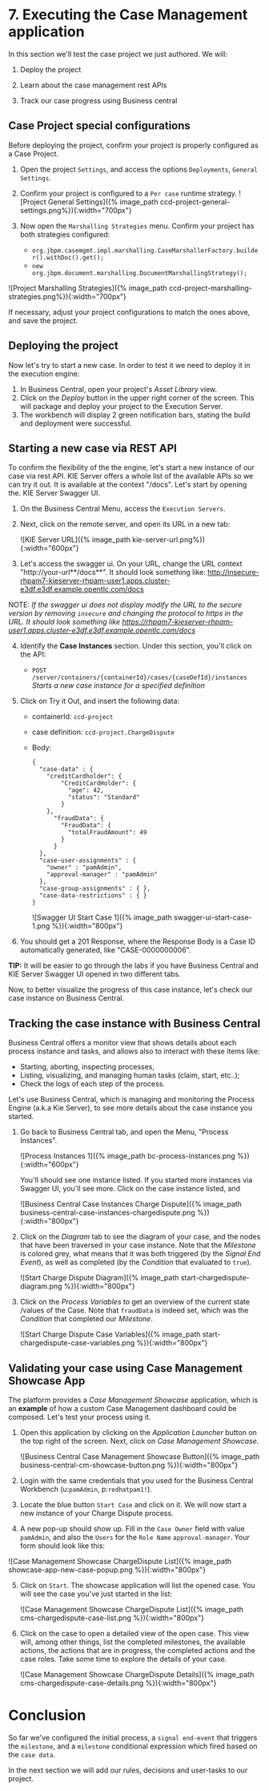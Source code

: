 # 7. Executing the Case Management application

In this section we'll test the case project we just authored. We will:

1. Deploy the project

2. Learn about the case management rest APIs

3. Track our case progress using Business central

## Case Project special configurations

Before deploying the project, confirm your project is properly configured as a Case Project.

1. Open the project `Settings`, and access the options `Deployments`, `General Settings`. 
2. Confirm your project is configured to a `Per case` runtime strategy.
  ![Project  General Settings]({% image_path ccd-project-general-settings.png%}){:width="700px"}

2. Now open the `Marshalling Strategies` menu. Confirm your project has both strategies configured: 

    * `org.jbpm.casemgmt.impl.marshalling.CaseMarshallerFactory.builder().withDoc().get();`
    * `new org.jbpm.document.marshalling.DocumentMarshallingStrategy();`

  ![Project Marshalling Strategies]({% image_path ccd-project-marshalling-strategies.png%}){:width="700px"}

If necessary, adjust your project configurations to match the ones above, and save the project.

## Deploying the project

Now let's try to start a new case. In order to test it we need to deploy it in the execution engine:

1. In Business Central, open your project's _Asset Library_ view.
2. Click on the _Deploy_ button in the upper right corner of the screen. This will package and deploy your project to the Execution Server.
3. The workbench will display 2 green notification bars, stating the build and deployment were successful.

## Starting a new case via REST API 

To confirm the flexibility of the the engine, let's start a new instance of our case via rest API. KIE Server offers a whole list of the available APIs so we can try it out. It is available at the context "/docs". Let's start by opening the. KIE Server Swagger UI.

1. On the Business Central Menu, access the `Execution Servers`. 

2. Next, click on the remote server, and open its URL in a new tab:

   ![KIE Server URL]({% image_path kie-server-url.png%}){:width="600px"}

3. Let's access the swagger ui. On your URL, change the URL context "http://your-url**/docs**". It should look something like: http://insecure-rhpam7-kieserver-rhpam-user1.apps.cluster-e3df.e3df.example.opentlc.com/docs
  
  NOTE: _If the swagger ui does not display modify the URL to the secure version by removing `insecure` and changing the protocol to https in the URL. It should 
  look something like https://rhpam7-kieserver-rhpam-user1.apps.cluster-e3df.e3df.example.opentlc.com/docs_


4. Identify the **Case Instances** section. Under this section, you'll click on the API: 
   * `POST /server/containers/{containerId}/cases/{caseDefId}/instances` *Starts a new case instance for a specified definition*

5. Click on Try it Out, and insert the following data:

   * containerId: `ccd-project`

   * case definition: `ccd-project.ChargeDispute` 

   * Body: 

     ````
     {
       "case-data" : {
         "creditCardholder": {
             "CreditCardHolder": {
               "age": 42,
               "status": "Standard"
             }
         }, 
           "fraudData": {
             "FraudData": {
               "totalFraudAmount": 49
             } 
           }
       },
       "case-user-assignments" : {
         "owner" : "pamAdmin",
         "approval-manager" : "pamAdmin"
       },
       "case-group-assignments" : { },
       "case-data-restrictions" : { }
     }
     ````

     ![Swagger UI Start Case 1]({% image_path swagger-ui-start-case-1.png %}){:width="800px"}

6. You should get a 201 Response, where the Response Body is a Case ID automatically generated, like "CASE-0000000006". 

**TIP:** It will be easier to go through the labs if you have Business Central and KIE Server Swagger UI opened in two different tabs.

Now, to better visualize the progress of this case instance, let's check our case instance on Business Central. 

## Tracking the case instance with Business Central

Business Central offers a monitor view that shows details about each process instance and tasks, and allows also to interact with these items like:

- Starting, aborting, inspecting processes,
- Listing, visualizing, and managing human tasks (claim, start, etc..);
- Check the logs of each step of the process.

Let's use Business Central, which is managing and monitoring the Process Engine (a.k.a Kie Server), to see more details about the case instance you started.

1. Go back to Business Central tab, and open the Menu, "Process Instances". 

   ![Process Instances 1]({% image_path bc-process-instances.png %}){:width="600px"}

    You'll should see one instance listed. If you started more instances via Swagger UI, you'll see more. Click on the case instance listed, and 

    ![Business Central Case Instances Charge Dispute]({% image_path business-central-case-instances-chargedispute.png %}){:width="800px"}

2. Click on the _Diagram_ tab to see the diagram of your case, and the nodes that have been traversed in your case instance. Note that the _Milestone_ is colored grey, what means that it was both triggered (by the _Signal End Event_), as well as completed (by the _Condition_ that evaluated to `true`).

    ![Start Charge Dispute Diagram]({% image_path start-chargedispute-diagram.png %}){:width="800px"}

10. Click on the _Process Variables_ to get an overview of the current state /values of the Case. Note that `fraudData` is indeed set, which was the _Condition_ that completed our _Milestone_.

    ![Start Charge Dispute Case Variables]({% image_path start-chargedispute-case-variables.png %}){:width="800px"}

## Validating your case using Case Management Showcase App

The platform provides a _Case Management Showcase_ application, which is an **example** of how a custom Case Management dashboard could be composed. Let's test your process using it.

1. Open this application by clicking on the _Application Launcher_ button on the top right of the screen. Next, click on _Case Management Showcase_.

    ![Business Central Case Management Showcase Button]({% image_path business-central-cm-showcase-button.png %}){:width="800px"}

2. Login with the same credentials that you used for the Business Central Workbench (u:`pamAdmin`, p:`redhatpam1!`).

3. Locate the blue button `Start Case` and click on it. We will now start a new instance of your Charge Dispute process.

4. A new pop-up should show up. Fill in the `Case Owner` field with value `pamAdmin`, and also the `Users` for the `Role Name` `approval-manager`. Your form should look like this:

  ![Case Management Showcase ChargeDispute List]({% image_path showcase-app-new-case-popup.png %}){:width="800px"}

5. Click on `Start`. The showcase application will list the opened case. You will see the case you've just started in the list:

    ![Case Management Showcase ChargeDispute List]({% image_path cms-chargedispute-case-list.png %}){:width="800px"}

4. Click on the case to open a detailed view of the open case. This view will, among other things, list the completed milestones, the available actions, the actions that are in progress, the completed actions and the case roles. Take some time to explore the details of your case.

    ![Case Management Showcase ChargeDispute Details]({% image_path cms-chargedispute-case-details.png %}){:width="800px"}

# Conclusion

So far we've configured the initial process, a `signal end-event` that triggers the `milestone`, and a `milestone` conditional expression which fired based on the `case data`.

In the next section we will add our rules, decisions and user-tasks to our project.
